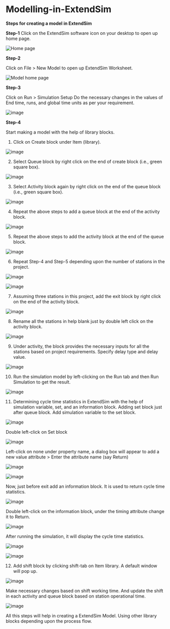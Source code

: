 # Modelling-in-ExtendSim

**Steps for creating a model in ExtendSim**

**Step-1**
Click on the ExtendSim software icon on your desktop to open up home page.

![Home page](https://user-images.githubusercontent.com/103962807/167256459-f1102bb8-bdca-4a8e-a765-9ee0dfc89be9.JPG)

**Step-2**

Click on File > New Model to open up ExtendSim Worksheet.

![Model home page](https://user-images.githubusercontent.com/103962807/167256548-bf24901b-5ef7-4e27-bd5a-1d279ef5f1fd.JPG)

**Step-3**

Click on Run > Simulation Setup 
Do the necessary changes in the values of End time, runs, and global time units as per your requirement.

![image](https://user-images.githubusercontent.com/103962807/167255833-5c78d7d4-8b37-4dca-b86d-e412c73235d5.png)

**Step-4**

Start making a model with the help of library blocks.

1. Click on Create block under Item (library).

![image](https://user-images.githubusercontent.com/103962807/167255900-16c536d0-13f1-4107-b14d-15300c449d05.png)

2. Select Queue block by right click on the end of create block (i.e., green square box).

![image](https://user-images.githubusercontent.com/103962807/167255953-153def88-531d-41a0-9026-aa10872f36e9.png)

3. Select Activity block again by right click on the end of the queue block (i.e., green square box).

![image](https://user-images.githubusercontent.com/103962807/167255972-fccb204c-cb4c-443c-80c1-75c2bc795f3e.png)

4. Repeat the above steps to add a queue block at the end of the activity block. 

![image](https://user-images.githubusercontent.com/103962807/167255989-d32cb0b7-2276-4f35-b19c-7c93f68fa99c.png)

5. Repeat the above steps to add the activity block at the end of the queue block. 

![image](https://user-images.githubusercontent.com/103962807/167256005-727f4203-8d8f-458a-9e69-044d5738f37f.png)

6. Repeat Step-4 and Step-5 depending upon the number of stations in the project. 

![image](https://user-images.githubusercontent.com/103962807/167256016-4ac89b66-8de9-434a-837f-9148f30787c7.png)

![image](https://user-images.githubusercontent.com/103962807/167256021-0cb03d43-418d-4ed3-90e1-2c3834cd47be.png)

7. Assuming three stations in this project, add the exit block by right click on the end of the activity block.

![image](https://user-images.githubusercontent.com/103962807/167256031-70eb0fd9-d05b-4910-abfe-f0f49663fc2f.png)

8. Rename all the stations in help blank just by double left click on the activity block. 

![image](https://user-images.githubusercontent.com/103962807/167256038-9769ae95-7007-4492-ba8f-29455e033ca2.png)

9. Under activity, the block provides the necessary inputs for all the stations based on project requirements.
Specify delay type and delay value.

![image](https://user-images.githubusercontent.com/103962807/167256057-4e1cc4a6-deae-4fe0-85be-58a6d08793bc.png)

10.	Run the simulation model by left-clicking on the Run tab and then Run Simulation to get the result.

![image](https://user-images.githubusercontent.com/103962807/167256070-fd29caab-0129-4c90-a411-4cae148d2aac.png)

11.	Determining cycle time statistics in ExtendSim with the help of simulation variable, set, and an information block. 
Adding set block just after queue block. Add simulation variable to the set block.

![image](https://user-images.githubusercontent.com/103962807/167256088-bd383c77-12bf-41b5-9775-57af14c1231c.png)

Double left-click on Set block 

![image](https://user-images.githubusercontent.com/103962807/167256095-2394ded8-63ec-4970-a799-bda9803e6f8a.png)

Left-click on none under property name, a dialog box will appear to add a new value attribute > Enter the attribute name (say Return) 

![image](https://user-images.githubusercontent.com/103962807/167256113-40be709a-794b-4b05-ac5d-8da50c9227c7.png)

![image](https://user-images.githubusercontent.com/103962807/167256118-6a5f265d-4994-4e68-bfa8-e83d657f9d84.png)

Now, just before exit add an information block. It is used to return cycle time statistics.

![image](https://user-images.githubusercontent.com/103962807/167256128-3c53f0a4-3415-4c95-8055-6ca75fcda9ad.png)

Double left-click on the information block, under the timing attribute change it to Return.

![image](https://user-images.githubusercontent.com/103962807/167256132-461253e0-bee4-4339-8d57-cb6dc515e6b7.png)

After running the simulation, it will display the cycle time statistics.

![image](https://user-images.githubusercontent.com/103962807/167256139-06197aac-67ee-4f36-86b9-db69a5e7a995.png)

![image](https://user-images.githubusercontent.com/103962807/167256143-9ea16729-28bc-4d44-81a1-acbcd09e7669.png)

12.	Add shift block by clicking shift-tab on Item library. A default window will pop up. 

![image](https://user-images.githubusercontent.com/103962807/167256151-85a240e3-7fa9-416b-8738-819178388998.png)

Make necessary changes based on shift working time. And update the shift in each activity and queue block based on station operational time.

![image](https://user-images.githubusercontent.com/103962807/167256159-80ca992a-a27b-481c-84ee-fcfa77aae2da.png)

All this steps will help in creating a ExtendSim Model. Using other library blocks depending upon the process flow.
